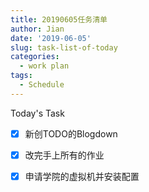 ```yaml
---
title: 20190605任务清单
author: Jian
date: '2019-06-05'
slug: task-list-of-today
categories:
  - work plan
tags:
  - Schedule
---
```

Today's Task

- [x] 新创TODO的Blogdown
- [x] 改完手上所有的作业
- [x] 申请学院的虚拟机并安装配置

